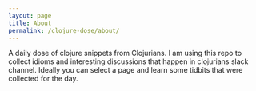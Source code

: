 ```yaml
---
layout: page
title: About
permalink: /clojure-dose/about/
---
```


 A daily dose of clojure snippets from Clojurians. I am using this repo to collect idioms and interesting discussions that happen in clojurians slack channel. Ideally you can select a page and learn some tidbits that were collected for the day.
